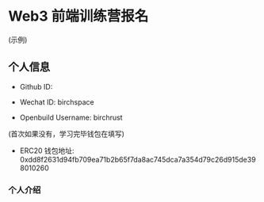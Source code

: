 # Web3 前端训练营报名
(示例)
## 个人信息

* Github ID:

* Wechat ID: birchspace

* Openbuild Username: birchrust

(首次如果没有，学习完毕钱包在填写)

* ERC20 钱包地址: 0xdd8f2631d94fb709ea71b2b65f7da8ac745dca7a354d79c26d915de398010260

### 个人介绍
